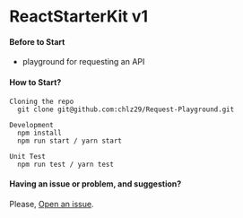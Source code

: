 # ReactStarterKit v1

#### Before to Start

- playground for requesting an API

#### How to Start?

```
Cloning the repo
  git clone git@github.com:chlz29/Request-Playground.git

Development
  npm install
  npm run start / yarn start

Unit Test
  npm run test / yarn test
```

#### Having an issue or problem, and suggestion?

Please, [Open an issue](https://github.com/chlz29/Request-Playground/issues/new).
